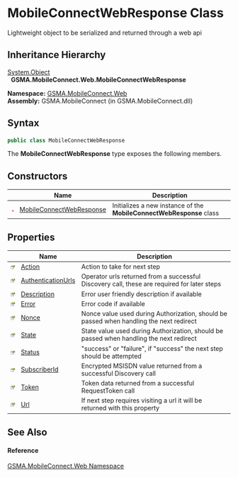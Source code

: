 MobileConnectWebResponse Class
==============================
Lightweight object to be serialized and returned through a web api


Inheritance Hierarchy
---------------------
[System.Object][1]  
  **GSMA.MobileConnect.Web.MobileConnectWebResponse**  

**Namespace:** [GSMA.MobileConnect.Web][2]  
**Assembly:** GSMA.MobileConnect (in GSMA.MobileConnect.dll)

Syntax
------

```csharp
public class MobileConnectWebResponse
```

The **MobileConnectWebResponse** type exposes the following members.


Constructors
------------

                 | Name                          | Description                                                          
---------------- | ----------------------------- | -------------------------------------------------------------------- 
![Public method] | [MobileConnectWebResponse][3] | Initializes a new instance of the **MobileConnectWebResponse** class 


Properties
----------

                   | Name                    | Description                                                                                 
------------------ | ----------------------- | ------------------------------------------------------------------------------------------- 
![Public property] | [Action][4]             | Action to take for next step                                                                
![Public property] | [AuthenticationUrls][5] | Operator urls returned from a successful Discovery call, these are required for later steps 
![Public property] | [Description][6]        | Error user friendly description if available                                                
![Public property] | [Error][7]              | Error code if available                                                                     
![Public property] | [Nonce][8]              | Nonce value used during Authorization, should be passed when handling the next redirect     
![Public property] | [State][9]              | State value used during Authorization, should be passed when handling the next redirect     
![Public property] | [Status][10]            | "success" or "failure", if "success" the next step should be attempted                      
![Public property] | [SubscriberId][11]      | Encrypted MSISDN value returned from a successful Discovery call                            
![Public property] | [Token][12]             | Token data returned from a successful RequestToken call                                     
![Public property] | [Url][13]               | If next step requires visiting a url it will be returned with this property                 


See Also
--------

#### Reference
[GSMA.MobileConnect.Web Namespace][2]  

[1]: http://msdn.microsoft.com/en-us/library/e5kfa45b
[2]: ../README.md
[3]: _ctor.md
[4]: Action.md
[5]: AuthenticationUrls.md
[6]: Description.md
[7]: Error.md
[8]: Nonce.md
[9]: State.md
[10]: Status.md
[11]: SubscriberId.md
[12]: Token.md
[13]: Url.md
[14]: ../../_icons/Help.png
[Public method]: ../../_icons/pubmethod.gif "Public method"
[Public property]: ../../_icons/pubproperty.gif "Public property"